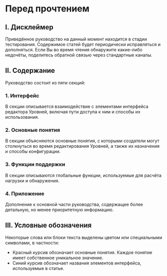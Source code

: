 # Перед прочтением

## I. Дисклеймер

Приведённое руководство на данный момент находится в стадии тестирования. Содержимое статей будет периодически исправляться и дополняться. Если Вы во время чтения обнаружите какие-либо недочёты, поделитесь обратной связью через стандартные каналы.

## II. Содержание

Руководство состоит из пяти секций:

### 1. Интерфейс

В секции описывается взаимодействие с элементами интерфейса редактора Уровней, включая пути доступа к ним и способы их использования.

### 2. Основные понятия

В секции объясняются основные понятия, с которыми создатели могут столкнуться во время редактирования Уровней, а также их назначения и способы конфигурации.

### 3. Функции поддержки

В секции описываются глобальные функции, используемые для расчёта нагрузки и обнаружения.

### 4. Приложение

Дополнение к основной части руководства, содержащее более детальную, но менее приоритетную информацию.

## III. Условные обозначения

Некоторые слова или блоки текста выделены цветом или специальными символами, в частности:

* <span class="text-red">Красный курсив</span> обозначает основные понятия. Каждое понятие имеет собственное уникальное значение.
* <span class="text-blue">Синий курсив</span> обозначает названия элементов интерфейса, используемые в статье.

